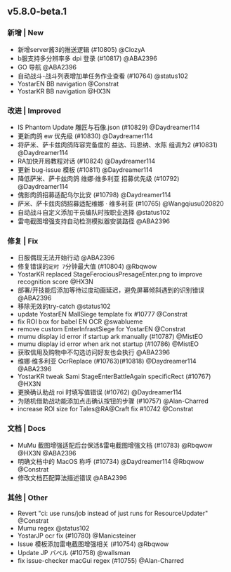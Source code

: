 ## v5.8.0-beta.1

### 新增 | New

* 新增server酱3的推送逻辑 (#10805) @ClozyA
* b服支持多分辨率多 dpi 登录 (#10817) @ABA2396
* GO 导航 @ABA2396
* 自动战斗-战斗列表增加单任务作业查看 (#10764) @status102
* YostarEN BB navigation @Constrat
* YostarKR BB navigation @HX3N

### 改进 | Improved

* IS Phantom Update 雕匠与石像.json (#10829) @Daydreamer114
* 更新肉鸽 ew 优先级 (#10830) @Daydreamer114
* 将萨米、萨卡兹肉鸽阵容完备度的 益达、玛恩纳、水陈 组调为2 (#10831) @Daydreamer114
* RA加快开局教程对话 (#10824) @Daydreamer114
* 更新 bug-issue 模板 (#10811) @Daydreamer114
* 降低萨米、萨卡兹肉鸽 维娜·维多利亚 招募优先级 (#10792) @Daydreamer114
* 傀影肉鸽招募适配乌尔比安 (#10798) @Daydreamer114
* 萨米、萨卡兹肉鸽招募适配维娜 · 维多利亚 (#10765) @Wangqiusu020820
* 自动战斗自定义添加干员编队时按职业选择 @status102
* 雷电截图增强支持自动检测模拟器安装路径 @ABA2396

### 修复 | Fix

* 日服偶现无法开始行动 @ABA2396
* 修复错误的`定时 7`分钟最大值 (#10804) @Rbqwow
* YostarKR replaced StageFerociousPresageEnter.png to improve recognition score @HX3N
* 部署/开技能后添加等待过度动画延迟，避免屏幕倾斜遇到的识别错误 @ABA2396
* 移除无效的try-catch @status102
* update YostarEN MallSiege template fix #10777 @Constrat
* fix ROI box for babel EN OCR @swablueme
* remove custom EnterInfrastSiege for YostarEN @Constrat
* mumu display id error if startup ark manually (#10787) @MistEO
* mumu display id error when ark not startup (#10786) @MistEO
* 获取信用及购物中不勾选访问好友也会执行 @ABA2396
* 维娜·维多利亚 OcrReplace (#10763)(#10818) @Daydreamer114 @ABA2396
* YostarKR tweak Sami StageEnterBattleAgain specificRect (#10767) @HX3N
* 更换确认助战 roi 时填写值错误 (#10762) @Daydreamer114
* 为随机借助战功能添加点击确认按钮的步骤 (#10757) @Alan-Charred
* increase ROI size for Tales@RA@Craft fix #10742 @Constrat

### 文档 | Docs

* MuMu 截图增强适配后台保活&雷电截图增强文档 (#10783) @Rbqwow @HX3N @ABA2396
* 明确文档中的 MacOS 称呼 (#10734) @Daydreamer114 @Rbqwow @Constrat
* 修改文档匹配算法描述错误 @ABA2396

### 其他 | Other

* Revert "ci: use runs/job instead of just runs for ResourceUpdater" @Constrat
* Mumu regex @status102
* YostarJP ocr fix (#10780) @Manicsteiner
* Issue 模板添加雷电截图增强相关 (#10754) @Rbqwow
* Update JP バベル (#10758) @wallsman
* fix issue-checker macGui regex (#10755) @Alan-Charred
